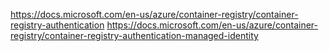 https://docs.microsoft.com/en-us/azure/container-registry/container-registry-authentication
https://docs.microsoft.com/en-us/azure/container-registry/container-registry-authentication-managed-identity
